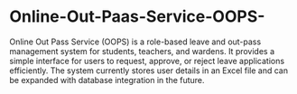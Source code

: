 # Online-Out-Paas-Service-OOPS-
Online Out Pass Service (OOPS) is a role-based leave and out-pass management system for students, teachers, and wardens. It provides a simple interface for users to request, approve, or reject leave applications efficiently. The system currently stores user details in an Excel file and can be expanded with database integration in the future.
